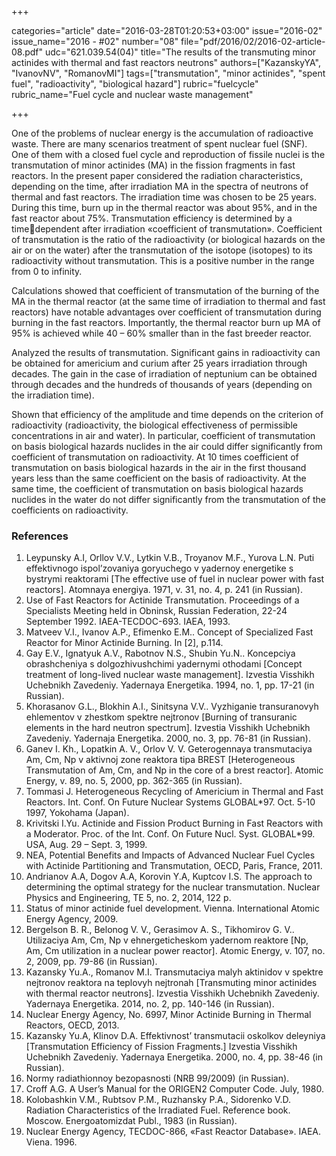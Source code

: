 +++

categories="article"
date="2016-03-28T01:20:53+03:00"
issue="2016-02"
issue_name="2016 - #02"
number="08"
file="pdf/2016/02/2016-02-article-08.pdf"
udc="621.039.54(04)"
title="The results of the transmuting minor actinides with thermal and fast reactors neutrons"
authors=["KazanskyYA", "IvanovNV", "RomanovMI"]
tags=["transmutation", "minor actinides", "spent fuel", "radioactivity", "biological hazard"]
rubric="fuelcycle"
rubric_name="Fuel cycle and nuclear waste management"

+++

One of the problems of nuclear energy is the accumulation of radioactive waste.
There are many scenarios treatment of spent nuclear fuel (SNF). 
One of them with a closed fuel cycle and reproduction of fissile nuclei is the transmutation of minor actinides (MA) in the fission fragments in fast reactors. 
In the present paper considered the radiation characteristics, depending on the time, after irradiation MA in the spectra of neutrons of thermal and fast reactors. 
The irradiation time was chosen to be 25 years.
During this time, burn up in the thermal reactor was about 95%, and in the fast reactor about 75%. 
Transmutation efficiency is determined by a timedependent after irradiation «coefficient of transmutation». 
Coefficient of transmutation is the ratio of the radioactivity (or biological hazards on the air or on the water) after the transmutation of the isotope (isotopes) to its radioactivity without transmutation. 
This is a positive number in the range from 0 to infinity.

Calculations showed that coefficient of transmutation of the burning of the MA in the thermal reactor (at the same time of irradiation to thermal and fast reactors) have notable advantages over coefficient of transmutation during burning in the fast reactors.
Importantly, the thermal reactor burn up MA of 95% is achieved while 40 – 60% smaller than in the fast breeder reactor.

Analyzed the results of transmutation. Significant gains in radioactivity can be obtained for americium and curium after 25 years irradiation through decades. 
The gain in the case of irradiation of neptunium can be obtained through decades and the hundreds of thousands of years (depending on the irradiation time).

Shown that efficiency of the amplitude and time depends on the criterion of radioactivity (radioactivity, the biological effectiveness of permissible concentrations in air and water). 
In particular, coefficient of transmutation on basis biological hazards nuclides in the air could differ significantly from coefficient of transmutation on radioactivity. 
At 10 times coefficient of transmutation on basis biological hazards in the air in the first thousand years less than the same coefficient on the basis of radioactivity. 
At the same time, the coefficient of transmutation on basis biological hazards nuclides in the water do not differ significantly from the transmutation of the coefficients on radioactivity.

### References

1. Leypunsky A.I, Orllov V.V., Lytkin V.B., Troyanov M.F., Yurova L.N. Puti effektivnogo ispol’zovaniya goryuchego v yadernoy energetike s bystrymi reaktorami [The effective use of fuel in nuclear power with fast reactors]. Atomnaya energiya. 1971, v. 31, no. 4, p. 241 (in Russian).
2. Use of Fast Reactors for Actinide Transmutation. Proceedings of a Specialists Meeting held in Obninsk, Russian Federation, 22-24 September 1992. IAEA-TECDOC-693. IAEA, 1993.
3. Matveev V.I., Ivanov A.P., Efimenko E.M.. Concept of Specialized Fast Reactor for Minor Actinide Burning. In [2], p.114.
4. Gay E.V., Ignatyuk A.V., Rabotnov N.S., Shubin Yu.N.. Koncepciya obrashcheniya s dolgozhivushchimi yadernymi othodami [Concept treatment of long-lived nuclear waste management]. Izvestia Visshikh Uchebnikh Zavedeniy. Yadernaya Energetika. 1994, no. 1, pp. 17-21 (in Russian).
5. Khorasanov G.L., Blokhin A.I., Sinitsyna V.V.. Vyzhiganie transuranovyh ehlementov v zhestkom spektre nejtronov [Burning of transuranic elements in the hard neutron spectrum]. Izvestia Visshikh Uchebnikh Zavedeniy. Yadernaja Energetika. 2000, no. 3, pp. 76-81 (in Russian).
6. Ganev I. Kh., Lopatkin A. V., Orlov V. V. Geterogennaya transmutaciya Am, Cm, Np v aktivnoj zone reaktora tipa BREST [Heterogeneous Transmutation of Am, Cm, and Np in the core of a brest reactor]. Atomic Energy, v. 89, no. 5, 2000, pp. 362-365 (in Russian).
7. Tommasi J. Heterogeneous Recycling of Americium in Thermal and Fast Reactors. Int. Conf. On Future Nuclear Systems GLOBAL*97. Oct. 5-10 1997, Yokohama (Japan).
8. Krivitski I.Yu. Actinide and Fission Product Burning in Fast Reactors with a Moderator. Proc. of the Int. Conf. On Future Nucl. Syst. GLOBAL*99. USA, Aug. 29 – Sept. 3, 1999.
9. NEA, Potential Benefits and Impacts of Advanced Nuclear Fuel Cycles with Actinide Partitioning and Transmutation, OECD, Paris, France, 2011.
10. Andrianov A.A, Dogov A.A, Korovin Y.A, Kuptcov I.S. The approach to determining the optimal strategy for the nuclear transmutation. Nuclear Physics and Engineering, TE 5, no. 2, 2014, 122 p.
11. Status of minor actinide fuel development. Vienna. International Atomic Energy Agency, 2009.
12. Bergelson B. R., Belonog V. V., Gerasimov A. S., Tikhomirov G. V.. Utilizaciya Am, Cm, Np v ehnergeticheskom yadernom reaktore [Np, Am, Cm utilization in a nuclear power reactor]. Atomic Energy, v. 107, no. 2, 2009, pp. 79-86 (in Russian).
13. Kazansky Yu.A., Romanov M.I. Transmutaciya malyh aktinidov v spektre nejtronov reaktora na teplovyh nejtronah [Transmuting minor actinides with thermal reactor neutrons]. Izvestia Visshikh Uchebnikh Zavedeniy. Yadernaya Energetika. 2014, no. 2, pp. 140-146 (in Russian).
14. Nuclear Energy Agency, No. 6997, Minor Actinide Burning in Thermal Reactors, OECD, 2013.
15. Kazansky Yu.A, Klinov D.A. Effektivnost’ transmutacii oskolkov deleyniya [Transmutation Efficiency of Fission Fragments.] Izvestia Visshikh Uchebnikh Zavedeniy. Yadernaya Energetika. 2000, no. 4, pp. 38-46 (in Russian).
16. Normy radiathionnoy bezopasnosti (NRB 99/2009) (in Russian).
17. Croff A.G. A User’s Manual for the ORIGEN2 Computer Code. July, 1980.
18. Kolobashkin V.M., Rubtsov P.M., Ruzhansky P.A., Sidorenko V.D. Radiation Characteristics of the Irradiated Fuel. Reference book. Moscow. Energoatomizdat Publ., 1983 (in Russian).
19. Nuclear Energy Agency, TECDOC-866, «Fast Reactor Database». IAEA. Viena. 1996.
